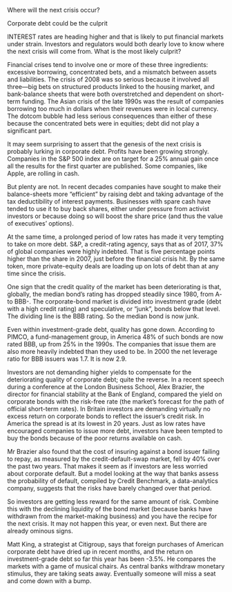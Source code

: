 Where will the next crisis occur?

Corporate debt could be the culprit

INTEREST rates are heading higher and that is likely to put financial markets under strain. Investors and regulators would both dearly love to know where the next crisis will come from. What is the most likely culprit?

Financial crises tend to involve one or more of these three ingredients: excessive borrowing, concentrated bets, and a mismatch between assets and liabilities. The crisis of 2008 was so serious because it involved all three—big bets on structured products linked to the housing market, and bank-balance sheets that were both overstretched and dependent on short-term funding. The Asian crisis of the late 1990s was the result of companies borrowing too much in dollars when their revenues were in local currency. The dotcom bubble had less serious consequences than either of these because the concentrated bets were in equities; debt did not play a significant part.

It may seem surprising to assert that the genesis of the next crisis is probably lurking in corporate debt. Profits have been growing strongly. Companies in the S&P 500 index are on target for a 25% annual gain once all the results for the first quarter are published. Some companies, like Apple, are rolling in cash.

But plenty are not. In recent decades companies have sought to make their balance-sheets more “efficient” by raising debt and taking advantage of the tax deductibility of interest payments. Businesses with spare cash have tended to use it to buy back shares, either under pressure from activist investors or because doing so will boost the share price (and thus the value of executives’ options).

At the same time, a prolonged period of low rates has made it very tempting to take on more debt. S&P, a credit-rating agency, says that as of 2017, 37% of global companies were highly indebted. That is five percentage points higher than the share in 2007, just before the financial crisis hit. By the same token, more private-equity deals are loading up on lots of debt than at any time since the crisis.

One sign that the credit quality of the market has been deteriorating is that, globally, the median bond’s rating has dropped steadily since 1980, from A- to BBB-. The corporate-bond market is divided into investment grade (debt with a high credit rating) and speculative, or “junk”, bonds below that level. The dividing line is the BBB rating. So the median bond is now junk.

Even within investment-grade debt, quality has gone down. According to PIMCO, a fund-management group, in America 48% of such bonds are now rated BBB, up from 25% in the 1990s. The companies that issue them are also more heavily indebted than they used to be. In 2000 the net leverage ratio for BBB issuers was 1.7. It is now 2.9.

Investors are not demanding higher yields to compensate for the deteriorating quality of corporate debt; quite the reverse. In a recent speech during a conference at the London Business School, Alex Brazier, the director for financial stability at the Bank of England, compared the yield on corporate bonds with the risk-free rate (the market’s forecast for the path of official short-term rates). In Britain investors are demanding virtually no excess return on corporate bonds to reflect the issuer’s credit risk. In America the spread is at its lowest in 20 years. Just as low rates have encouraged companies to issue more debt, investors have been tempted to buy the bonds because of the poor returns available on cash.

Mr Brazier also found that the cost of insuring against a bond issuer failing to repay, as measured by the credit-default-swap market, fell by 40% over the past two years. That makes it seem as if investors are less worried about corporate default. But a model looking at the way that banks assess the probability of default, compiled by Credit Benchmark, a data-analytics company, suggests that the risks have barely changed over that period.

So investors are getting less reward for the same amount of risk. Combine this with the declining liquidity of the bond market (because banks have withdrawn from the market-making business) and you have the recipe for the next crisis. It may not happen this year, or even next. But there are already ominous signs.

Matt King, a strategist at Citigroup, says that foreign purchases of American corporate debt have dried up in recent months, and the return on investment-grade debt so far this year has been -3.5%. He compares the markets with a game of musical chairs. As central banks withdraw monetary stimulus, they are taking seats away. Eventually someone will miss a seat and come down with a bump.
